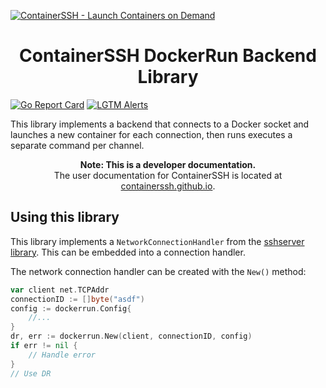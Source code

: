 [![ContainerSSH - Launch Containers on Demand](https://containerssh.github.io/images/logo-for-embedding.svg)](https://containerssh.github.io/)

<!--suppress HtmlDeprecatedAttribute -->
<h1 align="center">ContainerSSH DockerRun Backend Library</h1>

[![Go Report Card](https://goreportcard.com/badge/github.com/containerssh/dockerrun?style=for-the-badge)](https://goreportcard.com/report/github.com/containerssh/library-template)
[![LGTM Alerts](https://img.shields.io/lgtm/alerts/github/ContainerSSH/dockerrun?style=for-the-badge)](https://lgtm.com/projects/g/ContainerSSH/library-template/)

This library implements a backend that connects to a Docker socket and launches a new container for each connection, then runs executes a separate command per channel.

<p align="center"><strong>Note: This is a developer documentation.</strong><br />The user documentation for ContainerSSH is located at <a href="https://containerssh.github.io">containerssh.github.io</a>.</p>

## Using this library

This library implements a `NetworkConnectionHandler` from the [sshserver library](https://github.com/containerssh/sshserver). This can be embedded into a connection handler.

The network connection handler can be created with the `New()` method:

```go
var client net.TCPAddr
connectionID := []byte("asdf")
config := dockerrun.Config{
    //...
}
dr, err := dockerrun.New(client, connectionID, config)
if err != nil {
    // Handle error
}
// Use DR
```